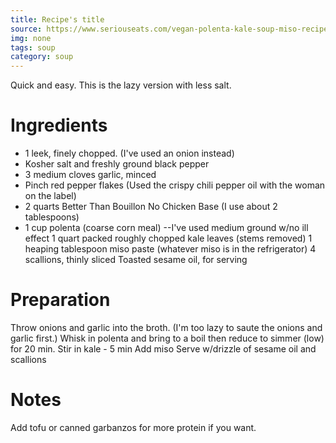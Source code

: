 ```yaml
---
title: Recipe's title
source: https://www.seriouseats.com/vegan-polenta-kale-soup-miso-recipe
img: none
tags: soup
category: soup
---
```


Quick and easy. This is the lazy version with less salt.

Ingredients
===========

* 1 leek, finely chopped. (I've used an onion instead)
* Kosher salt and freshly ground black pepper
* 3 medium cloves garlic, minced
* Pinch red pepper flakes (Used the crispy chili pepper oil with the woman on the label)
* 2 quarts Better Than Bouillon No Chicken Base (I use about 2 tablespoons)
* 1 cup polenta (coarse corn meal) --I've used medium ground w/no ill effect
1 quart packed roughly chopped kale leaves (stems removed)
1 heaping tablespoon miso paste (whatever miso is in the refrigerator)
4 scallions, thinly sliced
Toasted sesame oil, for serving

Preparation
===========
Throw onions and garlic into the broth. (I'm too lazy to saute the onions and garlic first.)
Whisk in polenta and bring to a boil then reduce to simmer (low) for 20 min.
Stir in kale - 5 min
Add miso
Serve w/drizzle of sesame oil and scallions

Notes
=====
Add tofu or canned garbanzos for more protein if you want.
